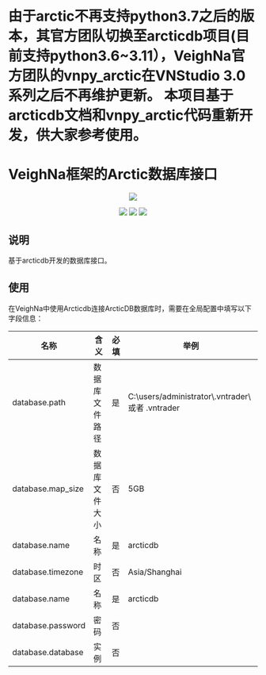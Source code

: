 
由于arctic不再支持python3.7之后的版本，其官方团队切换至arcticdb项目(目前支持python3.6~3.11），VeighNa官方团队的vnpy_arctic在VNStudio 3.0系列之后不再维护更新。
本项目基于arcticdb文档和vnpy_arctic代码重新开发，供大家参考使用。
=======
# VeighNa框架的Arctic数据库接口

<p align="center">
  <img src ="https://vnpy.oss-cn-shanghai.aliyuncs.com/vnpy-logo.png"/>
</p>

<p align="center">
    <img src ="https://img.shields.io/badge/version-1.0.4-blueviolet.svg"/>
    <img src ="https://img.shields.io/badge/platform-linux|windows|mac-yellow.svg"/>
    <img src ="https://img.shields.io/badge/python-3.7|3.8-blue.svg" />
</p>

## 说明

基于arcticdb开发的数据库接口。

## 使用

在VeighNa中使用Arcticdb连接ArcticDB数据库时，需要在全局配置中填写以下字段信息：

|名称|含义|必填|举例|
|---------|----|---|---|
|database.path|数据库文件路径|是|C:\\users/administrator\\.vntrader\\ 或者 .vntrader|
|database.map_size|数据库文件大小|否|5GB|
|database.name|名称|是|arcticdb|
|database.timezone|时区|否|Asia/Shanghai|
|database.name|名称|是|arcticdb|
|database.password|密码|否||
|database.database|实例|否||

